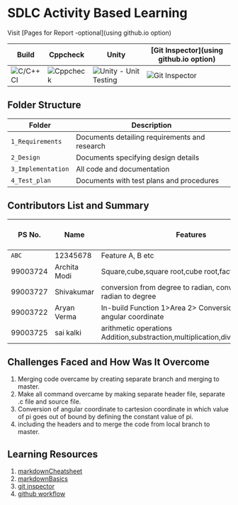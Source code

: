 # SDLC Activity Based Learning

Visit [Pages for Report -optional](using github.io option)

Build | Cppcheck | Unity | [Git Inspector](using github.io option)
------|----------|-------|--------------
![C/C++ CI](Badgelink) | ![Cppcheck](Badgelink) | ![Unity - Unit Testing](Badgelink) | ![Git Inspector](Badgelink)


## Folder Structure
Folder             | Description
-------------------| -----------------------------------------
`1_Requirements`   | Documents detailing requirements and research
`2_Design`         | Documents specifying design details
`3_Implementation` | All code and documentation
`4_Test_plan`      | Documents with test plans and procedures

## Contributors List and Summary

PS No. |  Name   |    Features    | Issuess Raised |Issues Resolved|No Test Cases|Test Case Pass
-------|---------|----------------|----------------|---------------|-------------|--------------
 `ABC` | 12345678  | Feature A, B etc    | X No     | X No   |X No   |X No     
99003724 |Archita Modi |Square,cube,square root,cube root,factorial | 2    | 7  |X No   |X No 
99003727 |Shivakumar |conversion from degree to radian, conversion from radian to degree | 1 | 1 |  | 
99003722 |Aryan Verma    |In-build Function 1>Area 2> Conversion of polar to angular coordinate | 7 | 7 |  | 
99003725 |sai kalki    |arithmetic operations Addition,substraction,multiplication,division,modulous | 1| 4 | |  | 

## Challenges Faced and How Was It Overcome

1. Merging code overcame by creating separate branch and merging to master.
2. Make all command overcame by making separate header file, separate .c file and source file.
3. Conversion of angular coordinate to cartesion coordinate in which value of pi goes out of bound by defining the constant value of pi. 
4. including the headers and to merge the code from local branch to master.

## Learning Resources
1. [markdownCheatsheet](https://github.com/adam-p/markdown-here/wiki/Markdown-Cheatsheet)
2. [markdownBasics](https://guides.github.com/features/mastering-markdown/)
3. [git inspector](https://github.com/ejwa/gitinspector.git)
4. [github workflow](https://docs.github.com/en/actions/learn-github-action)

